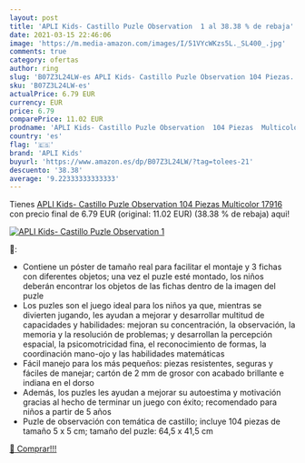 ```yaml
---
layout: post
title: 'APLI Kids- Castillo Puzle Observation  1 al 38.38 % de rebaja'
date: 2021-03-15 22:46:06
image: 'https://m.media-amazon.com/images/I/51VYcWKzs5L._SL400_.jpg'
comments: true
category: ofertas
author: ring
slug: 'B07Z3L24LW-es APLI Kids- Castillo Puzle Observation 104 Piezas...'
sku: 'B07Z3L24LW-es'
actualPrice: 6.79 EUR
currency: EUR
price: 6.79
comparePrice: 11.02 EUR
prodname: 'APLI Kids- Castillo Puzle Observation  104 Piezas  Multicolor  17916 '
country: 'es'
flag: '🇪🇸'
brand: 'APLI Kids'
buyurl: 'https://www.amazon.es/dp/B07Z3L24LW/?tag=tolees-21'
descuento: '38.38'
average: '9.22333333333333'
---
```


Tienes [APLI Kids- Castillo Puzle Observation  104 Piezas  Multicolor  17916 ](https://www.amazon.es/dp/B07Z3L24LW/?tag=tolees-21) con precio final de  6.79 EUR (original: 11.02 EUR) (38.38 %  de rebaja) aqui!

[![APLI Kids- Castillo Puzle Observation  1](https://m.media-amazon.com/images/I/51VYcWKzs5L._SL400_.jpg)](https://www.amazon.es/dp/B07Z3L24LW/?tag=tolees-21)

🔎:

- Contiene un póster de tamaño real para facilitar el montaje y 3 fichas con diferentes objetos; una vez el puzle esté montado, los niños deberán encontrar los objetos de las fichas dentro de la imagen del puzle
- Los puzles son el juego ideal para los niños ya que, mientras se divierten jugando, les ayudan a mejorar y desarrollar multitud de capacidades y habilidades: mejoran su concentración, la observación, la memoria y la resolución de problemas; y desarrollan la percepción espacial, la psicomotricidad fina, el reconocimiento de formas, la coordinación mano-ojo y las habilidades matemáticas
- Fácil manejo para los más pequeños: piezas resistentes, seguras y fáciles de manejar; cartón de 2 mm de grosor con acabado brillante e indiana en el dorso
- Además, los puzles les ayudan a mejorar su autoestima y motivación gracias al hecho de terminar un juego con éxito; recomendado para niños a partir de 5 años
- Puzle de observación con temática de castillo; incluye 104 piezas de tamaño 5 x 5 cm; tamaño del puzle: 64,5 x 41,5 cm

[🛒 Comprar!!!](https://www.amazon.es/dp/B07Z3L24LW/?tag=tolees-21)
